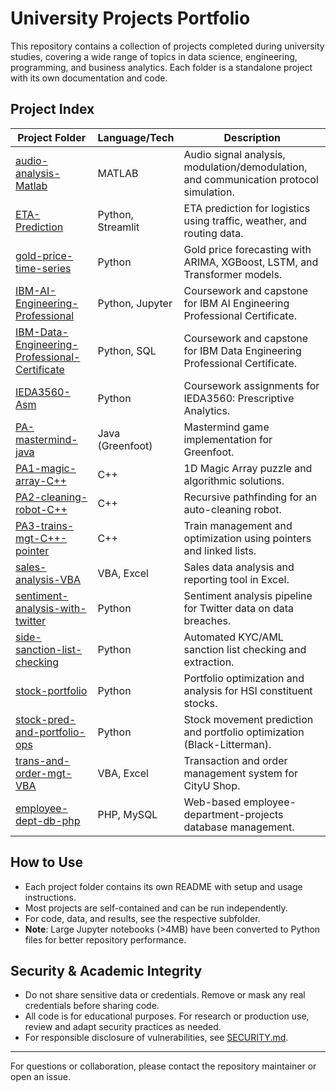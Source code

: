 # University Projects Portfolio

This repository contains a collection of projects completed during university studies, covering a wide range of topics in data science, engineering, programming, and business analytics. Each folder is a standalone project with its own documentation and code.

## Project Index

| Project Folder | Language/Tech | Description |
|---------------|--------------|-------------|
| [audio-analysis-Matlab](./audio-analysis-Matlab) | MATLAB | Audio signal analysis, modulation/demodulation, and communication protocol simulation. |
| [ETA-Prediction](./ETA-Prediction) | Python, Streamlit | ETA prediction for logistics using traffic, weather, and routing data. |
| [gold-price-time-series](./gold-price-time-series) | Python | Gold price forecasting with ARIMA, XGBoost, LSTM, and Transformer models. |
| [IBM-AI-Engineering-Professional](./IBM-AI-Engineering-Professional) | Python, Jupyter | Coursework and capstone for IBM AI Engineering Professional Certificate. |
| [IBM-Data-Engineering-Professional-Certificate](./IBM-Data-Engineering-Professional-Certificate) | Python, SQL | Coursework and capstone for IBM Data Engineering Professional Certificate. |
| [IEDA3560-Asm](./IEDA3560-Asm) | Python | Coursework assignments for IEDA3560: Prescriptive Analytics. |
| [PA-mastermind-java](./PA-mastermind-java) | Java (Greenfoot) | Mastermind game implementation for Greenfoot. |
| [PA1-magic-array-C++](./PA1-magic-array-C++) | C++ | 1D Magic Array puzzle and algorithmic solutions. |
| [PA2-cleaning-robot-C++](./PA2-cleaning-robot-C++) | C++ | Recursive pathfinding for an auto-cleaning robot. |
| [PA3-trains-mgt-C++-pointer](./PA3-trains-mgt-C++-pointer) | C++ | Train management and optimization using pointers and linked lists. |
| [sales-analysis-VBA](./sales-analysis-VBA) | VBA, Excel | Sales data analysis and reporting tool in Excel. |
| [sentiment-analysis-with-twitter](./sentiment-analysis-with-twitter) | Python | Sentiment analysis pipeline for Twitter data on data breaches. |
| [side-sanction-list-checking](./side-sanction-list-checking) | Python | Automated KYC/AML sanction list checking and extraction. |
| [stock-portfolio](./stock-portfolio) | Python | Portfolio optimization and analysis for HSI constituent stocks. |
| [stock-pred-and-portfolio-ops](./stock-pred-and-portfolio-ops) | Python | Stock movement prediction and portfolio optimization (Black-Litterman). |
| [trans-and-order-mgt-VBA](./trans-and-order-mgt-VBA) | VBA, Excel | Transaction and order management system for CityU Shop. |
| [employee-dept-db-php](./employee-dept-db-php) | PHP, MySQL | Web-based employee-department-projects database management. |

## How to Use
- Each project folder contains its own README with setup and usage instructions.
- Most projects are self-contained and can be run independently.
- For code, data, and results, see the respective subfolder.
- **Note**: Large Jupyter notebooks (>4MB) have been converted to Python files for better repository performance.

## Security & Academic Integrity
- Do not share sensitive data or credentials. Remove or mask any real credentials before sharing code.
- All code is for educational purposes. For research or production use, review and adapt security practices as needed.
- For responsible disclosure of vulnerabilities, see [SECURITY.md](./SECURITY.md).

---

For questions or collaboration, please contact the repository maintainer or open an issue.
